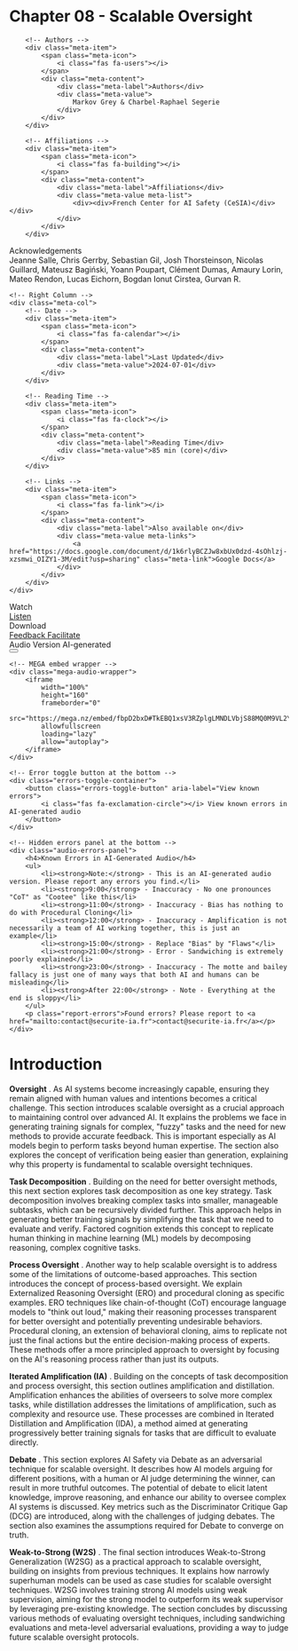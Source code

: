 # Chapter 08 - Scalable Oversight

<div class="meta-grid">
    <!-- Left Column -->
    <div class="meta-col">

        <!-- Authors -->
        <div class="meta-item">
            <span class="meta-icon">
                <i class="fas fa-users"></i>
            </span>
            <div class="meta-content">
                <div class="meta-label">Authors</div>
                <div class="meta-value">
                    Markov Grey & Charbel-Raphael Segerie
                </div>
            </div>
        </div>
        
        <!-- Affiliations -->
        <div class="meta-item">
            <span class="meta-icon">
                <i class="fas fa-building"></i>
            </span>
            <div class="meta-content">
                <div class="meta-label">Affiliations</div>
                <div class="meta-value meta-list">
                    <div><div>French Center for AI Safety (CeSIA)</div></div>
                </div>
            </div>
        </div>

<!-- Acknowledgements section -->
<div class="meta-item">
    <span class="meta-icon">
        <i class="fas fa-heart"></i>
    </span>
    <div class="meta-content">
        <div class="meta-label">Acknowledgements</div>
        <div class="meta-value">
            Jeanne Salle, Chris Gerrby, Sebastian Gil, Josh Thorsteinson, Nicolas Guillard, Mateusz Bagiński, Yoann Poupart, Clément Dumas, Amaury Lorin, Mateo Rendon, Lucas Eichorn, Bogdan Ionut Cirstea, Gurvan R.
        </div>
    </div>
</div>
    </div>

    <!-- Right Column -->
    <div class="meta-col">
        <!-- Date -->
        <div class="meta-item">
            <span class="meta-icon">
                <i class="fas fa-calendar"></i>
            </span>
            <div class="meta-content">
                <div class="meta-label">Last Updated</div>
                <div class="meta-value">2024-07-01</div>
            </div>
        </div>
        
        <!-- Reading Time -->
		<div class="meta-item">
			<span class="meta-icon">
				<i class="fas fa-clock"></i>
			</span>
			<div class="meta-content">
				<div class="meta-label">Reading Time</div>
				<div class="meta-value">85 min (core)</div>
			</div>
		</div>
        
        <!-- Links -->
        <div class="meta-item">
            <span class="meta-icon">
                <i class="fas fa-link"></i>
            </span>
            <div class="meta-content">
                <div class="meta-label">Also available on</div>
                <div class="meta-value meta-links">
                    <a href="https://docs.google.com/document/d/1k6rlyBCZJw8xbUx0dzd-4sOhlzj-xzsmwi_OIZY1-3M/edit?usp=sharing" class="meta-link">Google Docs</a>
                </div>
            </div>
        </div>
    </div>
</div>

<div class="action-buttons">
    <div class="action-button disabled" data-tippy-content="Video coming soon">
        <i class="fas fa-video"></i>
        <span>Watch</span>
    </div>
    <a href="#" class="action-button">
        <i class="fas fa-headphones"></i>
        <span>Listen</span>
    </a>
    <div class="action-button disabled" data-tippy-content="PDF coming soon">
        <i class="fas fa-file-pdf"></i>
        <span>Download</span>
    </div>
    <a href="https://forms.gle/ZsA4hEWUx1ZrtQLL9" class="action-button">
        <i class="fas fa-comment"></i>
        <span>Feedback</span>
    </a>
    <a href="https://docs.google.com/document/d/1DaygDSW0L5dWuJnpSjYPF2XUbW51UoBJsT1cjLYKc2w/edit?usp=sharing" class="action-button">
        <i class="fas fa-users"></i>
        <span>Facilitate</span>
    </a>
</div>

<div class="atlas-audio-player">
    <!-- Header section -->
    <div class="audio-player__header">
        <div class="header-left">
            <i class="fas fa-headphones-alt"></i>
            <span class="audio-player__title">Audio Version</span>
            <span class="audio-warning-text"><i class="fas fa-robot"></i> AI-generated</span>
        </div>
        <div class="header-right">
            <button class="audio-close-button" aria-label="Close audio player">
                <i class="fas fa-times"></i>
            </button>
        </div>
    </div>
    
    <!-- MEGA embed wrapper -->
    <div class="mega-audio-wrapper">
        <iframe 
            width="100%" 
            height="160" 
            frameborder="0" 
            src="https://mega.nz/embed/fbpD2bxD#TkEBQ1xsV3RZplgLMNDLVbjS88MQ0M9VL2Y02B5GYf8!1v1c" 
            allowfullscreen
            loading="lazy"
            allow="autoplay">
        </iframe>
    </div>
    
    <!-- Error toggle button at the bottom -->
    <div class="errors-toggle-container">
        <button class="errors-toggle-button" aria-label="View known errors">
            <i class="fas fa-exclamation-circle"></i> View known errors in AI-generated audio
        </button>
    </div>
    
    <!-- Hidden errors panel at the bottom -->
    <div class="audio-errors-panel">
        <h4>Known Errors in AI-Generated Audio</h4>
        <ul>
            <li><strong>Note:</strong> - This is an AI-generated audio version. Please report any errors you find.</li>
            <li><strong>9:00</strong> - Inaccuracy - No one pronounces "CoT" as "Cootee" like this</li>
            <li><strong>11:00</strong> - Inaccuracy - Bias has nothing to do with Procedural Cloning</li>
            <li><strong>12:00</strong> - Inaccuracy - Amplification is not necessarily a team of AI working together, this is just an example</li>
            <li><strong>15:00</strong> - Replace "Bias" by "Flaws"</li>
            <li><strong>21:00</strong> - Error - Sandwiching is extremely poorly explained</li>
            <li><strong>23:00</strong> - Inaccuracy - The motte and bailey fallacy is just one of many ways that both AI and humans can be misleading</li>
            <li><strong>After 22:00</strong> - Note - Everything at the end is sloppy</li>
        </ul>
        <p class="report-errors">Found errors? Please report to <a href="mailto:contact@securite-ia.fr">contact@securite-ia.fr</a></p>
    </div>
</div>

# Introduction

**Oversight** . As AI systems become increasingly capable, ensuring they remain aligned with human values and intentions becomes a critical challenge. This section introduces scalable oversight as a crucial approach to maintaining control over advanced AI. It explains the problems we face in generating training signals for complex, "fuzzy" tasks and the need for new methods to provide accurate feedback. This is important especially as AI models begin to perform tasks beyond human expertise. The section also explores the concept of verification being easier than generation, explaining why this property is fundamental to scalable oversight techniques.

**Task Decomposition** . Building on the need for better oversight methods, this next section explores task decomposition as one key strategy. Task decomposition involves breaking complex tasks into smaller, manageable subtasks, which can be recursively divided further. This approach helps in generating better training signals by simplifying the task that we need to evaluate and verify. Factored cognition extends this concept to replicate human thinking in machine learning (ML) models by decomposing reasoning, complex cognitive tasks.

**Process Oversight** . Another way to help scalable oversight is to address some of the limitations of outcome-based approaches. This section introduces the concept of process-based oversight. We explain Externalized Reasoning Oversight (ERO) and procedural cloning as specific examples. ERO techniques like chain-of-thought (CoT) encourage language models to "think out loud," making their reasoning processes transparent for better oversight and potentially preventing undesirable behaviors. Procedural cloning, an extension of behavioral cloning, aims to replicate not just the final actions but the entire decision-making process of experts. These methods offer a more principled approach to oversight by focusing on the AI's reasoning process rather than just its outputs.

**Iterated Amplification (IA)** . Building on the concepts of task decomposition and process oversight, this section outlines amplification and distillation. Amplification enhances the abilities of overseers to solve more complex tasks, while distillation addresses the limitations of amplification, such as complexity and resource use. These processes are combined in Iterated Distillation and Amplification (IDA), a method aimed at generating progressively better training signals for tasks that are difficult to evaluate directly.

**Debate** . This section explores AI Safety via Debate as an adversarial technique for scalable oversight. It describes how AI models arguing for different positions, with a human or AI judge determining the winner, can result in more truthful outcomes. The potential of debate to elicit latent knowledge, improve reasoning, and enhance our ability to oversee complex AI systems is discussed. Key metrics such as the Discriminator Critique Gap (DCG) are introduced, along with the challenges of judging debates. The section also examines the assumptions required for Debate to converge on truth.

**Weak-to-Strong (W2S)** . The final section introduces Weak-to-Strong Generalization (W2SG) as a practical approach to scalable oversight, building on insights from previous techniques. It explains how narrowly superhuman models can be used as case studies for scalable oversight techniques. W2SG involves training strong AI models using weak supervision, aiming for the strong model to outperform its weak supervisor by leveraging pre-existing knowledge. The section concludes by discussing various methods of evaluating oversight techniques, including sandwiching evaluations and meta-level adversarial evaluations, providing a way to judge future scalable oversight protocols.
